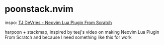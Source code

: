 # poonstack.nvim

inspo: [TJ DeVries - Neovim Lua Plugin From Scratch](https://www.youtube.com/watch?v=n4Lp4cV8YR0&ab_channel=TJDeVries)

harpoon + stackmap, inspired by teej's video on making Neovim Lua Plugin From Scratch and because I need something like this for work
